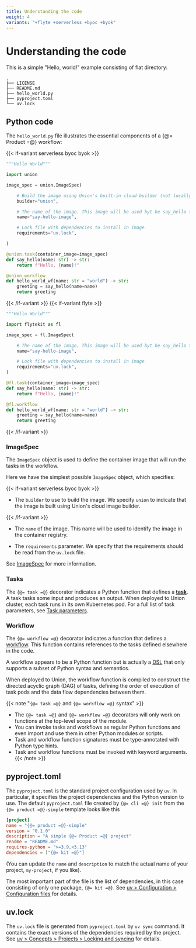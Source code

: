 ```yaml
---
title: Understanding the code
weight: 4
variants: "+flyte +serverless +byoc +byok"
---
```


# Understanding the code

This is a simple "Hello, world!" example consisting of flat directory:

```shell
.
├── LICENSE
├── README.md
├── hello_world.py
├── pyproject.toml
└── uv.lock
```

## Python code

The `hello_world.py` file illustrates the essential components of a {@= Product =@} workflow:

{{< if-variant serverless byoc byok >}}

```python
"""Hello World"""

import union

image_spec = union.ImageSpec(

    # Build the image using Union's built-in cloud builder (not locally on your machine)
    builder="union",

    # The name of the image. This image will be used byt he say_hello task
    name="say-hello-image",

    # Lock file with dependencies to install in image
    requirements="uv.lock",

)

@union.task(container_image=image_spec)
def say_hello(name: str) -> str:
    return f"Hello, {name}!"

@union.workflow
def hello_world_wf(name: str = "world") -> str:
    greeting = say_hello(name=name)
    return greeting
```

{{< /if-variant >}}
{{< if-variant flyte >}}

```python
"""Hello World"""

import flytekit as fl

image_spec = fl.ImageSpec(

    # The name of the image. This image will be used byt he say_hello task
    name="say-hello-image",

    # Lock file with dependencies to install in image
    requirements="uv.lock",
)

@fl.task(container_image=image_spec)
def say_hello(name: str) -> str:
    return f"Hello, {name}!"

@fl.workflow
def hello_world_wf(name: str = "world") -> str:
    greeting = say_hello(name=name)
    return greeting
```

{{< /if-variant >}}


### ImageSpec

The `ImageSpec` object is used to define the container image that will run the tasks in the workflow.

Here we have the simplest possible `ImageSpec` object, which specifies:

{{< if-variant serverless byoc byok >}}

* The `builder` to use to build the image. We specify `union` to indicate that the image is built using Union's cloud image builder.

{{< /if-variant >}}

* The `name` of the image. This name will be used to identify the image in the container registry.

* The `requirements` parameter. We specify that the requirements should be read from the `uv.lock` file.

See [ImageSpec](../development-cycle/image-spec.md) for more information.


### Tasks

The `{@= task =@}` decorator indicates a Python function that defines a [**task**](../core-concepts/tasks/index.md).
A task tasks some input and produces an output.
When deployed to Union cluster, each task runs in its own Kubernetes pod.
For a full list of task parameters, see [Task parameters](../core-concepts/tasks/task-parameters.md).


### Workflow

The `{@= workflow =@}` decorator indicates a function that defines a [workflow](../core-concepts/workflows/index.md).
This function contains references to the tasks defined elsewhere in the code.

A workflow appears to be a Python function but is actually a [DSL](https://en.wikipedia.org/wiki/Domain-specific_language) that only supports a subset of Python syntax and semantics.

When deployed to Union, the workflow function is compiled to construct the directed acyclic graph (DAG) of tasks, defining the order of execution of task pods and the data flow dependencies between them.

{{< note "`{@= task =@}` and `{@= workflow =@}` syntax" >}}
* The `{@= task =@}` and `{@= workflow =@}` decorators will only work on functions at the top-level scope of the module.
* You can invoke tasks and workflows as regular Python functions and even import and use them in other Python modules or scripts.
* Task and workflow function signatures must be type-annotated with Python type hints.
* Task and workflow functions must be invoked with keyword arguments.
{{< /note >}}


## pyproject.toml

The `pyproject.toml` is the standard project configuration used by `uv`.
In particular, it specifies the project dependencies and the Python version to use.
The default `pyproject.toml` file created by `{@= cli =@} init` from the `{@= product =@}-simple` template looks like this

```toml
[project]
name = "{@= product =@}-simple"
version = "0.1.0"
description = "A simple {@= Product =@} project"
readme = "README.md"
requires-python = ">=3.9,<3.13"
dependencies = ["{@= kit =@}"]
```

(You can update the `name` and `description` to match the actual name of your project, `my-project`, if you like).

The most important part of the file is the list of dependencies, in this case consisting of only one package, `{@= kit =@}`.
See [uv > Configuration > Configuration files](https://docs.astral.sh/uv/configuration/files/) for details.

## uv.lock

The `uv.lock` file is generated from `pyproject.toml` by `uv sync` command.
It contains the exact versions of the dependencies required by the project.
See [uv > Concepts > Projects > Locking and syncing](https://docs.astral.sh/uv/concepts/projects/sync/) for details.
